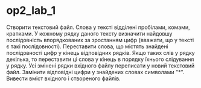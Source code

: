 # op2_lab_1
Створити текстовий файл. Слова у тексті відділені пробілами, комами, крапками. У кожному рядку даного тексту визначити найдовшу послідовність впорядкованих за зростанням цифр (вважати, що у тексті є такі послідовності). Переставити слова, що містять знайдені послідовності цифр у кінець відповідних рядків. Якщо таких слів у рядку декілька, то переставити ці слова у кінець в порядку їхнього слідування у рядку. Усі змінені рядки вхідного файлу переписати у новий текстовий файл. Замінити відповідні цифри у знайдених словах символами "*". Вивести вміст вхідного і створеного файлів.
